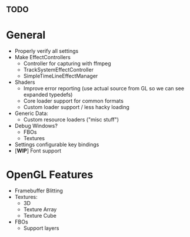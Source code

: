 
## TODO

# General

- Properly verify all settings
- Make EffectControllers
  - Controller for capturing with ffmpeg
  - TrackSystemEffectController
  - SimpleTimeLineEffectManager
- Shaders
  - Improve error reporting (use actual source from GL so we can see expanded typedefs)
  - Core loader support for common formats
  - Custom loader support / less hacky loading
- Generic Data:
  - Custom resource loaders ("misc stuff")
- Debug Windows?
  - FBOs
  - Textures
- Settings configurable key bindings
- [**WIP**] Font support

# OpenGL Features

- Framebuffer Blitting
- Textures:
  - 3D
  - Texture Array
  - Texture Cube
- FBOs
  - Support layers
